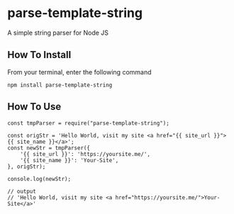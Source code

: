 # parse-template-string
A simple string parser for Node JS

## How To Install
From your terminal, enter the following command
```
npm install parse-template-string
```

## How To Use
```
const tmpParser = require("parse-template-string");

const origStr = 'Hello World, visit my site <a href="{{ site_url }}">{{ site_name }}</a>';
const newStr = tmpParser({
	'{{ site_url }}': 'https://yoursite.me/',
	'{{ site_name }}': 'Your-Site',
}, origStr);

console.log(newStr);

// output
// 'Hello World, visit my site <a href="https://yoursite.me/">Your-Site</a>'
```
